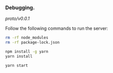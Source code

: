 ### Debugging.

_proto/v0.0.1_

Follow the following commands to run the server:

```bash
rm -rf node_modules
rm -rf package-lock.json

npm install -g yarn
yarn install

yarn start
```